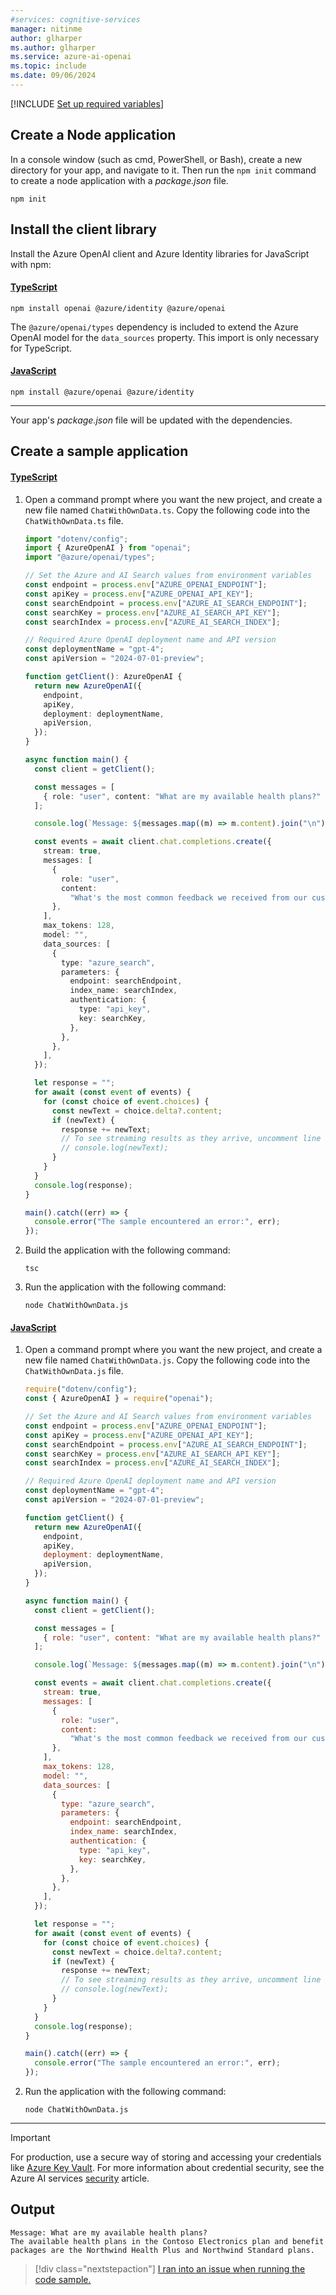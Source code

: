 ```yaml
---
#services: cognitive-services
manager: nitinme
author: glharper
ms.author: glharper
ms.service: azure-ai-openai
ms.topic: include
ms.date: 09/06/2024
---
```


[!INCLUDE [Set up required variables](./use-your-data-common-variables.md)]


## Create a Node application

In a console window (such as cmd, PowerShell, or Bash), create a new directory for your app, and navigate to it. Then run the `npm init` command to create a node application with a _package.json_ file.

```console
npm init
```

## Install the client library

Install the Azure OpenAI client and Azure Identity libraries for JavaScript with npm:

#### [TypeScript](#tab/typescript)

```console
npm install openai @azure/identity @azure/openai 
```

The `@azure/openai/types` dependency is included to extend the Azure OpenAI model for the `data_sources` property. This import is only necessary for TypeScript.

#### [JavaScript](#tab/javascript)

```console
npm install @azure/openai @azure/identity
```

---

Your app's _package.json_ file will be updated with the dependencies.

## Create a sample application

#### [TypeScript](#tab/typescript)

1. Open a command prompt where you want the new project, and create a new file named `ChatWithOwnData.ts`. Copy the following code into the `ChatWithOwnData.ts` file.
    
    ```typescript
    import "dotenv/config";
    import { AzureOpenAI } from "openai";
    import "@azure/openai/types";
    
    // Set the Azure and AI Search values from environment variables
    const endpoint = process.env["AZURE_OPENAI_ENDPOINT"];
    const apiKey = process.env["AZURE_OPENAI_API_KEY"];
    const searchEndpoint = process.env["AZURE_AI_SEARCH_ENDPOINT"];
    const searchKey = process.env["AZURE_AI_SEARCH_API_KEY"];
    const searchIndex = process.env["AZURE_AI_SEARCH_INDEX"];
    
    // Required Azure OpenAI deployment name and API version
    const deploymentName = "gpt-4";
    const apiVersion = "2024-07-01-preview";
    
    function getClient(): AzureOpenAI {
      return new AzureOpenAI({
        endpoint,
        apiKey,
        deployment: deploymentName,
        apiVersion,
      });
    }
    
    async function main() {
      const client = getClient();
    
      const messages = [
        { role: "user", content: "What are my available health plans?" },
      ];
    
      console.log(`Message: ${messages.map((m) => m.content).join("\n")}`);
    
      const events = await client.chat.completions.create({
        stream: true,
        messages: [
          {
            role: "user",
            content:
              "What's the most common feedback we received from our customers about the product?",
          },
        ],
        max_tokens: 128,
        model: "",
        data_sources: [
          {
            type: "azure_search",
            parameters: {
              endpoint: searchEndpoint,
              index_name: searchIndex,
              authentication: {
                type: "api_key",
                key: searchKey,
              },
            },
          },
        ],
      });
    
      let response = "";
      for await (const event of events) {
        for (const choice of event.choices) {
          const newText = choice.delta?.content;
          if (newText) {
            response += newText;
            // To see streaming results as they arrive, uncomment line below
            // console.log(newText);
          }
        }
      }
      console.log(response);
    }
    
    main().catch((err) => {
      console.error("The sample encountered an error:", err);
    });
    ```

1. Build the application with the following command:

    ```console
    tsc
    ```

1. Run the application with the following command:

    ```console
    node ChatWithOwnData.js
    ```

#### [JavaScript](#tab/javascript)

1. Open a command prompt where you want the new project, and create a new file named `ChatWithOwnData.js`. Copy the following code into the `ChatWithOwnData.js` file.
    
    ```javascript
    require("dotenv/config");
    const { AzureOpenAI } = require("openai");
    
    // Set the Azure and AI Search values from environment variables
    const endpoint = process.env["AZURE_OPENAI_ENDPOINT"];
    const apiKey = process.env["AZURE_OPENAI_API_KEY"];
    const searchEndpoint = process.env["AZURE_AI_SEARCH_ENDPOINT"];
    const searchKey = process.env["AZURE_AI_SEARCH_API_KEY"];
    const searchIndex = process.env["AZURE_AI_SEARCH_INDEX"];
    
    // Required Azure OpenAI deployment name and API version
    const deploymentName = "gpt-4";
    const apiVersion = "2024-07-01-preview";
    
    function getClient() {
      return new AzureOpenAI({
        endpoint,
        apiKey,
        deployment: deploymentName,
        apiVersion,
      });
    }
    
    async function main() {
      const client = getClient();
    
      const messages = [
        { role: "user", content: "What are my available health plans?" },
      ];
    
      console.log(`Message: ${messages.map((m) => m.content).join("\n")}`);
    
      const events = await client.chat.completions.create({
        stream: true,
        messages: [
          {
            role: "user",
            content:
              "What's the most common feedback we received from our customers about the product?",
          },
        ],
        max_tokens: 128,
        model: "",
        data_sources: [
          {
            type: "azure_search",
            parameters: {
              endpoint: searchEndpoint,
              index_name: searchIndex,
              authentication: {
                type: "api_key",
                key: searchKey,
              },
            },
          },
        ],
      });
    
      let response = "";
      for await (const event of events) {
        for (const choice of event.choices) {
          const newText = choice.delta?.content;
          if (newText) {
            response += newText;
            // To see streaming results as they arrive, uncomment line below
            // console.log(newText);
          }
        }
      }
      console.log(response);
    }
    
    main().catch((err) => {
      console.error("The sample encountered an error:", err);
    });
    ```

1. Run the application with the following command:

    ```console
    node ChatWithOwnData.js
    ```

---

> [!IMPORTANT]
> For production, use a secure way of storing and accessing your credentials like [Azure Key Vault](/azure/key-vault/general/overview). For more information about credential security, see the Azure AI services [security](../../security-features.md) article.


## Output

```output
Message: What are my available health plans?
The available health plans in the Contoso Electronics plan and benefit packages are the Northwind Health Plus and Northwind Standard plans.

```

> [!div class="nextstepaction"]
> [I ran into an issue when running the code sample.](https://microsoft.qualtrics.com/jfe/form/SV_0Cl5zkG3CnDjq6O?PLanguage=JAVASCRIPT&Pillar=AOAI&Product=ownData&Page=quickstart&Section=Create-application)
